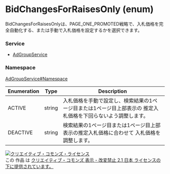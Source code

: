 # BidChangesForRaisesOnly (enum)
BidChangesForRaisesOnlyは、PAGE_ONE_PROMOTED戦略で、入札価格を完全自動化する、または手動で入札価格を設定するかを選択できます。

### Service
+ [AdGroupService](../../services/AdGroupService.md)

### Namespace
[AdGroupService#Namespace](../../services/AdGroupService.md#namespace)

| Enumeration | Type | Description |
|---|---|---|
| ACTIVE| string| 入札価格を手動で設定し、検索結果の1ページ目または1ページ目上部表示の 推定入札価格を下回らないよう調整します。 |
| DEACTIVE| string| 検索結果の1ページ目または1ページ目上部表示の推定入札価格に合わせて 入札価格を調整します。 |

<a rel="license" href="http://creativecommons.org/licenses/by-nd/2.1/jp/"><img alt="クリエイティブ・コモンズ・ライセンス" style="border-width:0" src="https://i.creativecommons.org/l/by-nd/2.1/jp/88x31.png" /></a><br />この 作品 は <a rel="license" href="http://creativecommons.org/licenses/by-nd/2.1/jp/">クリエイティブ・コモンズ 表示 - 改変禁止 2.1 日本 ライセンスの下に提供されています。</a>
